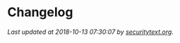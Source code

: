 # Changelog

_Last updated at 2018-10-13 07:30:07 by [securitytext.org](https://securitytext.org)._
